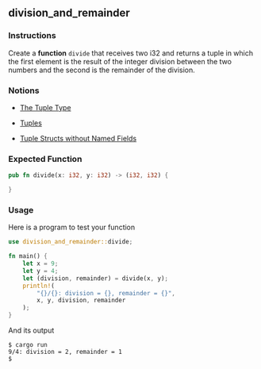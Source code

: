## division_and_remainder

### Instructions

Create a **function** `divide` that receives two i32 and returns a tuple in which the first element is the result of the integer division between the two numbers and the second is the remainder of the division.

### Notions

- [The Tuple Type](https://doc.rust-lang.org/stable/book/ch03-02-data-types.html?highlight=accessing%20a%20tuple#compound-types)

- [Tuples](https://doc.rust-lang.org/rust-by-example/primitives/tuples.html)

- [Tuple Structs without Named Fields](https://doc.rust-lang.org/stable/book/ch05-01-defining-structs.html?highlight=tuple#using-tuple-structs-without-named-fields-to-create-different-types)

### Expected Function

```rust
pub fn divide(x: i32, y: i32) -> (i32, i32) {

}
```

### Usage

Here is a program to test your function

```rust
use division_and_remainder::divide;

fn main() {
    let x = 9;
    let y = 4;
    let (division, remainder) = divide(x, y);
    println!(
        "{}/{}: division = {}, remainder = {}",
        x, y, division, remainder
    );
}
```

And its output

```console
$ cargo run
9/4: division = 2, remainder = 1
$
```
